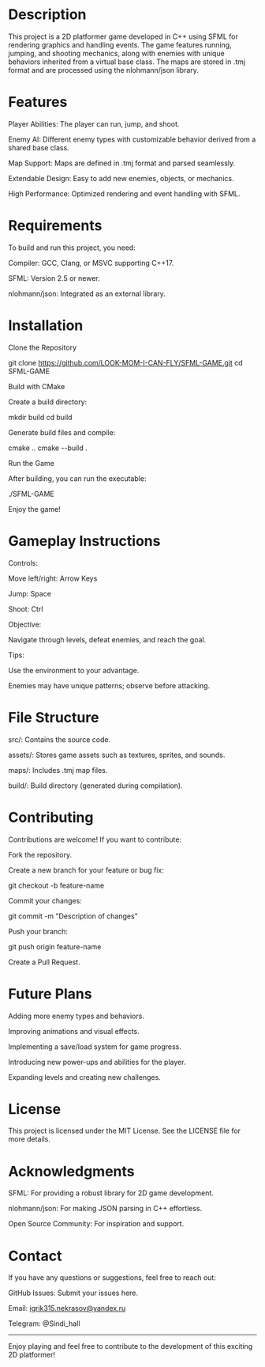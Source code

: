 # **Description**

This project is a 2D platformer game developed in C++ using SFML for rendering graphics and handling events. The game features running, jumping, and shooting mechanics, along with enemies with unique behaviors inherited from a virtual base class. The maps are stored in .tmj format and are processed using the nlohmann/json library.

# **Features**

Player Abilities: The player can run, jump, and shoot.

Enemy AI: Different enemy types with customizable behavior derived from a shared base class.

Map Support: Maps are defined in .tmj format and parsed seamlessly.

Extendable Design: Easy to add new enemies, objects, or mechanics.

High Performance: Optimized rendering and event handling with SFML.

# **Requirements**

To build and run this project, you need:

Compiler: GCC, Clang, or MSVC supporting C++17.

SFML: Version 2.5 or newer.

nlohmann/json: Integrated as an external library.

# **Installation**

Clone the Repository

git clone https://github.com/LOOK-MOM-I-CAN-FLY/SFML-GAME.git
cd SFML-GAME

Build with CMake

Create a build directory:

mkdir build
cd build

Generate build files and compile:

cmake ..
cmake --build .

Run the Game

After building, you can run the executable:

./SFML-GAME

Enjoy the game!

# **Gameplay Instructions**

Controls:

Move left/right: Arrow Keys

Jump: Space

Shoot: Ctrl

Objective:

Navigate through levels, defeat enemies, and reach the goal.

Tips:

Use the environment to your advantage.

Enemies may have unique patterns; observe before attacking.

# **File Structure**

src/: Contains the source code.

assets/: Stores game assets such as textures, sprites, and sounds.

maps/: Includes .tmj map files.

build/: Build directory (generated during compilation).

# **Contributing**

Contributions are welcome! If you want to contribute:

Fork the repository.

Create a new branch for your feature or bug fix:

git checkout -b feature-name

Commit your changes:

git commit -m "Description of changes"

Push your branch:

git push origin feature-name

Create a Pull Request.

# **Future Plans**

Adding more enemy types and behaviors.

Improving animations and visual effects.

Implementing a save/load system for game progress.

Introducing new power-ups and abilities for the player.

Expanding levels and creating new challenges.

# **License**

This project is licensed under the MIT License. See the LICENSE file for more details.

# **Acknowledgments**

SFML: For providing a robust library for 2D game development.

nlohmann/json: For making JSON parsing in C++ effortless.

Open Source Community: For inspiration and support.

# **Contact**

If you have any questions or suggestions, feel free to reach out:

GitHub Issues: Submit your issues here.

Email: igrik315.nekrasov@yandex.ru

Telegram: @Sindi_hall

--------------------------------------------------------------------------------------------

Enjoy playing and feel free to contribute to the development of this exciting 2D platformer!

